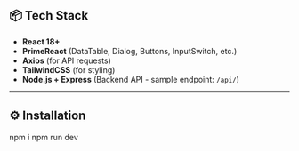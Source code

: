 ## 📦 Tech Stack
- **React 18+**
- **PrimeReact** (DataTable, Dialog, Buttons, InputSwitch, etc.)
- **Axios** (for API requests)
- **TailwindCSS** (for styling)
- **Node.js + Express** (Backend API - sample endpoint: `/api/`)

---
## ⚙️ Installation
npm i
npm run dev
